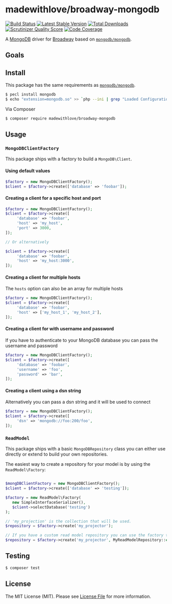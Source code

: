 # madewithlove/broadway-mongodb

[![Build Status](http://img.shields.io/travis/madewithlove/broadway-mongodb.svg?style=flat-square)](https://travis-ci.org/madewithlove/broadway-mongodb)
[![Latest Stable Version](http://img.shields.io/packagist/v/madewithlove/broadway-mongodb.svg?style=flat-square)](https://packagist.org/packages/madewithlove/broadway-mongodb)
[![Total Downloads](http://img.shields.io/packagist/dt/madewithlove/broadway-mongodb.svg?style=flat-square)](https://packagist.org/packages/madewithlove/broadway-mongodb)
[![Scrutinizer Quality Score](http://img.shields.io/scrutinizer/g/madewithlove/broadway-mongodb.svg?style=flat-square)](https://scrutinizer-ci.com/g/madewithlove/broadway-mongodb/)
[![Code Coverage](http://img.shields.io/scrutinizer/coverage/g/madewithlove/broadway-mongodb.svg?style=flat-square)](https://scrutinizer-ci.com/g/madewithlove/broadway-mongodb/)

A [MongoDB](https://www.mongodb.org/) driver for [Broadway](https://github.com/qandidate-labs/broadway) based on [`mongodb/mongodb`](https://github.com/mongodb/mongo-php-library).

## Goals

## Install

This package has the same requirements as [`mongodb/mongodb`](https://github.com/mongodb/mongo-php-library).

```bash
$ pecl install mongodb
$ echo "extension=mongodb.so" >> `php --ini | grep "Loaded Configuration" | sed -e "s|.*:\s*||"`
```

Via Composer

``` bash
$ composer require madewithlove/broadway-mongodb
```

## Usage

### `MongoDBClientFactory`

This package ships with a factory to build a `MongoDB\Client`.

#### Using default values

```php
$factory = new MongoDBClientFactory();
$client = $factory->create(['database' => 'foobar']);
```

#### Creating a client for a specific host and port

```php
$factory = new MongoDBClientFactory();
$client = $factory->create([
     'database' => 'foobar',
     'host' => 'my_host',
     'port' => 3000,
]);

// Or alternatively

$client = $factory->create([
     'database' => 'foobar',
     'host' => 'my_host:3000',
]);
```
#### Creating a client for multiple hosts

The `hosts` option can also be an array for multiple hosts

```php
$factory = new MongoDBClientFactory();
$client = $factory->create([
     'database' => 'foobar',
     'host' => ['my_host_1', 'my_host_2'],
]);
```

#### Creating a client for with username and password

If you have to authenticate to your MongoDB database you can pass the username and password

```php
$factory = new MongoDBClientFactory();
$client = $factory->create([
     'database' => 'foobar',
     'username' => 'foo',
     'password' => 'bar',
]);
```

#### Creating a client using a dsn string

Alternatively you can pass a dsn string and it will be used to connect

```php
$factory = new MongoDBClientFactory();
$client = $factory->create([
     'dsn' => 'mongodb://foo:200/foo',
]);
```

### `ReadModel`

This package ships with a basic `MongoDBRepository` class you can either use directly or extend to build your own repositories.

The easiest way to create a repository for your model is by using the `ReadModel\Factory`:

 ```php

 $mongDBClientFactory = new MongoDBClientFactory();
 $client = $factory->create(['database' => 'testing']);

 $factory = new ReadModel\Factory(
    new SimpleInterfaceSerializer(),
    $client->selectDatabase('testing')
);

// 'my_projection' is the collection that will be used.
$repository = $factory->create('my_projector');

// If you have a custom read model repository you can use the factory to create your own instances:
$repository = $factory->create('my_projector', MyReadModelRepository::class);

 ```

## Testing

``` bash
$ composer test
```

## License

The MIT License (MIT). Please see [License File](LICENSE.md) for more information.
